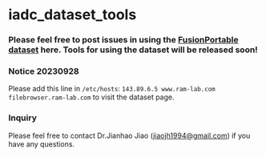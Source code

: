 # iadc_dataset_tools

### Please feel free to post issues in using the [FusionPortable dataset](https://ram-lab.com/file/site/fusionportable/dataset/fusionportable) here. Tools for using the dataset will be released soon!

### Notice 20230928
Please add this line in ```/etc/hosts```: ```143.89.6.5 www.ram-lab.com filebrowser.ram-lab.com``` to visit the dataset page.

### Inquiry
Please feel free to contact Dr.Jianhao Jiao (jiaojh1994@gmail.com) if you have any questions.
